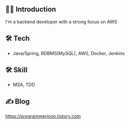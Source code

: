## 💁‍♂️ Introduction
I'm a backend developer with a strong focus on AWS
## 🛠️ Tech
- Java/Spring, RDBMS(MySQL), AWS, Docker, Jenkins
## 🛠️ Skill
- MSA, TDD
## ✍️ Blog
https://programmerjoon.tistory.com
